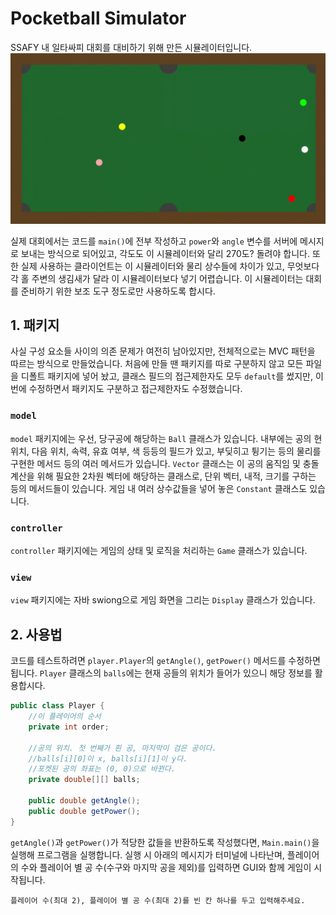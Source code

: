 # Pocketball Simulator
SSAFY 내 일타싸피 대회를 대비하기 위해 만든 시뮬레이터입니다.
<img src = "./sample.gif">


실제 대회에서는 코드를 `main()`에 전부 작성하고  `power`와 `angle` 변수를 서버에 메시지로 보내는 방식으로 되어있고, 각도도 이 시뮬레이터와 달리 270도? 돌려야 합니다. 
또한 실제 사용하는 클라이언트는 이 시뮬레이터와 물리 상수들에 차이가 있고, 무엇보다 각 홀 주변의 생김새가 달라 이 시뮬레이터보다 넣기 어렵습니다. 이 시뮬레이터는 대회를 준비하기 위한 보조 도구 정도로만 사용하도록 합시다. 


## 1. 패키지
사실 구성 요소들 사이의 의존 문제가 여전히 남아있지만, 전체적으로는 MVC 패턴을 따르는 방식으로 만들었습니다. 
처음에 만들 땐 패키지를 따로 구분하지 않고 모든 파일을 디폴트 패키지에 넣어 놨고, 클래스 필드의 접근제한자도 모두 `default`를 썼지만, 이번에 수정하면서 패키지도 구분하고 접근제한자도 수정했습니다.

### `model`
`model` 패키지에는 우선, 당구공에 해당하는 `Ball` 클래스가 있습니다. 내부에는 공의 현 위치, 다음 위치, 속력, 유효 여부, 색 등등의 필드가 있고, 부딪히고 튕기는 등의 물리를 구현한 메서드 등의 여러 메서드가 있습니다.
`Vector` 클래스는 이 공의 움직임 및 충돌 계산을 위해 필요한 2차원 벡터에 해당하는 클래스로, 단위 벡터, 내적, 크기를 구하는 등의 메서드들이 있습니다. 
게임 내 여러 상수값들을 넣어 놓은 `Constant` 클래스도 있습니다.

### `controller`
`controller` 패키지에는 게임의 상태 및 로직을 처리하는 `Game` 클래스가 있습니다.  

### `view`
`view` 패키지에는 자바 swiong으로 게임 화면을 그리는 `Display` 클래스가 있습니다.


## 2. 사용법
코드를 테스트하려면 `player.Player`의 `getAngle()`, `getPower()` 메서드를 수정하면 됩니다. `Player` 클래스의 `balls`에는 현재 공들의 위치가 들어가 있으니 해당 정보를 활용합시다.

```java
public class Player {
	//이 플레이어의 순서
	private int order;

	//공의 위치. 첫 번째가 흰 공, 마지막이 검은 공이다. 
	//balls[i][0]이 x, balls[i][1]이 y다. 
	//포켓된 공의 좌표는 (0, 0)으로 바뀐다.
	private double[][] balls;

	public double getAngle();
	public double getPower();
}
```

`getAngle()`과 `getPower()`가 적당한 값들을 반환하도록 작성했다면, `Main.main()`을 실행해 프로그램을 실행합니다. 실행 시 아래의 메시지가 터미널에 나타난며, 플레이어의 수와 플레이어 별 공 수(수구와 마지막 공을 제외)를 입력하면 GUI와 함께 게임이 시작됩니다.

```
플레이어 수(최대 2), 플레이어 별 공 수(최대 2)를 빈 칸 하나를 두고 입력해주세요.
```


